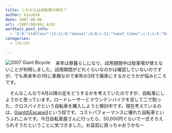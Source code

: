 ```yaml
---
title: これからは自転車の時代？
author: kazu634
date: 2007-08-06
url: /2007/08/06/_619/
wordtwit_post_info:
  - 'O:8:"stdClass":13:{s:6:"manual";b:0;s:11:"tweet_times";i:1;s:5:"delay";i:0;s:7:"enabled";i:1;s:10:"separation";s:2:"60";s:7:"version";s:3:"3.7";s:14:"tweet_template";b:0;s:6:"status";i:2;s:6:"result";a:0:{}s:13:"tweet_counter";i:2;s:13:"tweet_log_ids";a:1:{i:0;i:3125;}s:9:"hash_tags";a:0:{}s:8:"accounts";a:1:{i:0;s:7:"kazu634";}}'
categories:
  - つれづれ

---
```

<div class="section">
<p>
<a href="http://www.giant.co.jp/2007/lifestyle/urban-s/escape-r3.html" onclick="__gaTracker('send', 'event', 'outbound-article', 'http://www.giant.co.jp/2007/lifestyle/urban-s/escape-r3.html', '');" target="_blank"><img align="left" alt="2007 Giant Bicycle" src="http://img.simpleapi.net/small/http://www.giant.co.jp/2007/lifestyle/urban-s/escape-r3.html" border="0" /></a>
</p>
  
<p>
    　来年は寮暮らしになり、試用期間中は駐車場が使えないことが判明しました。試用期間がどれぐらいなのかは確認していないのですが、でも再来年の1月に車検なので来年の3月で廃車にするかどうかが悩みどころです。
</p>
  
<p>
    　そんなこんなで4月以降の足をどうするかを考えていたのですが、自転車にしようかと思っています。ロードレーサーとマウンテンバイクを足して二で割った、クロスバイクという自転車を購入しようと検討中です。現在考えているのは、<a href="http://www.giant.co.jp/2007/lifestyle/urban-s/escape-r3.html" onclick="__gaTracker('send', 'event', 'outbound-article', 'http://www.giant.co.jp/2007/lifestyle/urban-s/escape-r3.html', 'GiantのEscape3');" target="_blank">GiantのEscape3</a>という奴です。コストパフォーマンスに優れた自転車というふれこみです。今日自転車屋さんに行ったら、50,000円ぐらいで一式そろえられそうだということに気づきました。お盆前に買っちゃおうかなー
</p>
</div>